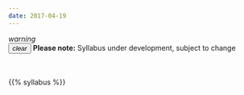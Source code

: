 ```yaml
---
date: 2017-04-19
---
```


<div class="alert alert-warning">
  <div class="container-fluid">
	  <div class="alert-icon">
		  <i class="material-icons">warning</i>
		</div>
		<button type="button" class="close" data-dismiss="alert" aria-label="Close">
		<span aria-hidden="true"><i class="material-icons">clear</i></span>
		</button>
	  <b>Please note:</b>  Syllabus under development, subject to change
  </div>
</div>



<br/>
<br/>

{{% syllabus %}}